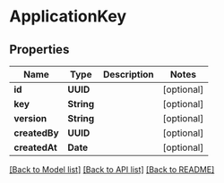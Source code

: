 # ApplicationKey

## Properties
Name | Type | Description | Notes
------------ | ------------- | ------------- | -------------
**id** | **UUID** |  | [optional] 
**key** | **String** |  | [optional] 
**version** | **String** |  | [optional] 
**createdBy** | **UUID** |  | [optional] 
**createdAt** | **Date** |  | [optional] 

[[Back to Model list]](../README.md#documentation-for-models) [[Back to API list]](../README.md#documentation-for-api-endpoints) [[Back to README]](../README.md)


